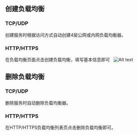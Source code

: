## 创建负载均衡

### TCP/UDP
创建服务时根据访问方式自动创建4层公网或内网负载均衡器。
### HTTP/HTTPS
在负载均衡页面点击创建负载均衡，填写基本信息即可
 
![Alt text](https://mc.qcloudimg.com/static/img/789fc479b52ba40d8d27ba6762e71fbc/image.png)
 
## 删除负载均衡
### TCP/UDP
删除服务时自动删除负载均衡器。
### HTTP/HTTPS
在HTTP/HTTPS负载均衡列表页点击删除负载均衡即可。
